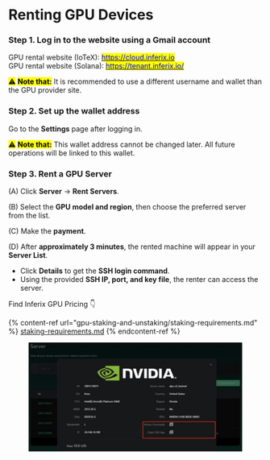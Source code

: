 # Renting GPU Devices

### Step 1. Log in to the website using a Gmail account

GPU rental website (IoTeX): [<mark style="color:blue;">https://cloud.inferix.io</mark>](https://cloud.inferix.io) \
GPU rental website (Solana): [<mark style="color:blue;">https://tenant.inferix.io/</mark>](https://tenant.inferix.io/)&#x20;

<mark style="background-color:yellow;">⚠️</mark> <mark style="background-color:yellow;"></mark><mark style="background-color:yellow;">**Note that:**</mark> It is recommended to use a different username and wallet than the GPU provider site.

### Step 2. Set up the wallet address

Go to the **Settings** page after logging in.&#x20;

&#x20;<mark style="background-color:yellow;">⚠️</mark> <mark style="background-color:yellow;"></mark><mark style="background-color:yellow;">**Note that:**</mark>  This wallet address cannot be changed later. All future operations will be linked to this wallet.

### Step 3. Rent a GPU Server

(A) Click **Server** → **Rent Servers**.&#x20;

(B) Select the **GPU model and region**, then choose the preferred server from the list.&#x20;

(C) Make the **payment**.&#x20;

(D) After **approximately 3 minutes**, the rented machine will appear in your **Server List**.&#x20;

* Click **Details** to get the **SSH login command**.&#x20;
* Using the provided **SSH IP, port, and key file**, the renter can access the server.

Find Inferix GPU Pricing 👇

{% content-ref url="gpu-staking-and-unstaking/staking-requirements.md" %}
[staking-requirements.md](gpu-staking-and-unstaking/staking-requirements.md)
{% endcontent-ref %}



<figure><img src="../.gitbook/assets/Screenshot 2025-03-13 at 23.00.57.png" alt=""><figcaption></figcaption></figure>
